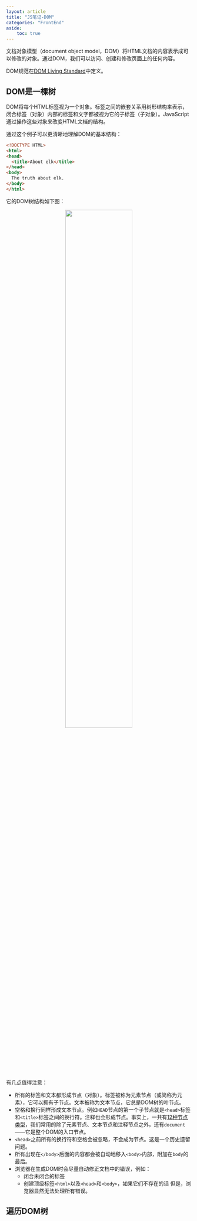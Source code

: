 ```yaml
---
layout: article
title: "JS笔记-DOM"
categories: "FrontEnd"
aside:
    toc: true
---
```


文档对象模型（document object model，DOM）将HTML文档的内容表示成可以修改的对象。通过DOM，我们可以访问、创建和修改页面上的任何内容。

DOM规范在[DOM Living Standard](https://dom.spec.whatwg.org/)中定义。

## DOM是一棵树
DOM将每个HTML标签视为一个对象。标签之间的嵌套关系用树形结构来表示，闭合标签（对象）内部的标签和文字都被视为它的子标签（子对象）。JavaScript通过操作这些对象来改变HTML文档的结构。

通过这个例子可以更清晰地理解DOM的基本结构：
``` html
<!DOCTYPE HTML>
<html>
<head>
  <title>About elk</title>
</head>
<body>
  The truth about elk.
</body>
</html>
```
它的DOM树结构如下图：
<div style="text-align: center;">
    <img src="https://gitee.com/lyc0037/pics/raw/master/img/20200905154438.png" width="60%">
</div>

有几点值得注意：
- 所有的标签和文本都形成节点（对象）。标签被称为元素节点（或简称为元素），它可以拥有子节点。文本被称为文本节点，它总是DOM树的叶节点。
- 空格和换行同样形成文本节点。例如`HEAD`节点的第一个子节点就是`<head>`标签和`<title>`标签之间的换行符。注释也会形成节点。事实上，一共有[12种节点类型](https://dom.spec.whatwg.org/#node)，我们常用的除了元素节点、文本节点和注释节点之外，还有`document`——它是整个DOM的入口节点。
- `<head>`之前所有的换行符和空格会被忽略，不会成为节点。这是一个历史遗留问题。
- 所有出现在`</body>`后面的内容都会被自动地移入`<body>`内部，附加在`body`的最后。
- 浏览器在生成DOM时会尽量自动修正文档中的错误，例如：
    - 闭合未闭合的标签
    - 创建顶级标签`<html>`以及`<head>`和`<body>`，如果它们不存在的话
  但是，浏览器显然无法处理所有错误。

## 遍历DOM树